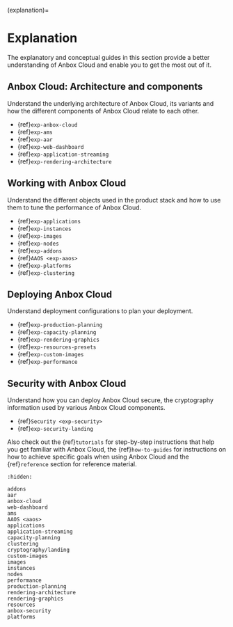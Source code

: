 (explanation)=
# Explanation

The explanatory and conceptual guides in this section provide a better understanding of Anbox Cloud and enable you to get the most out of it.

## Anbox Cloud: Architecture and components

Understand the underlying architecture of Anbox Cloud, its variants and how the different components of Anbox Cloud relate to each other.

* {ref}`exp-anbox-cloud`
* {ref}`exp-ams`
* {ref}`exp-aar`
* {ref}`exp-web-dashboard`
* {ref}`exp-application-streaming`
* {ref}`exp-rendering-architecture`

## Working with Anbox Cloud

Understand the different objects used in the product stack and how to use them to tune the performance of Anbox Cloud.

* {ref}`exp-applications`
* {ref}`exp-instances`
* {ref}`exp-images`
* {ref}`exp-nodes`
* {ref}`exp-addons`
* {ref}`AAOS <exp-aaos>`
* {ref}`exp-platforms`
* {ref}`exp-clustering`

## Deploying Anbox Cloud

Understand deployment configurations to plan your deployment.

* {ref}`exp-production-planning`
* {ref}`exp-capacity-planning`
* {ref}`exp-rendering-graphics`
* {ref}`exp-resources-presets`
* {ref}`exp-custom-images`
* {ref}`exp-performance`

## Security with Anbox Cloud

Understand how you can deploy Anbox Cloud secure, the cryptography information used by various Anbox Cloud components.

* {ref}`Security <exp-security>`
* {ref}`exp-security-landing`


Also check out the {ref}`tutorials` for step-by-step instructions that help you get familiar with Anbox Cloud, the {ref}`how-to-guides` for instructions on how to achieve specific goals when using Anbox Cloud and the {ref}`reference` section for reference material.

```{toctree}
:hidden:

addons
aar
anbox-cloud
web-dashboard
ams
AAOS <aaos>
applications
application-streaming
capacity-planning
clustering
cryptography/landing
custom-images
images
instances
nodes
performance
production-planning
rendering-architecture
rendering-graphics
resources
anbox-security
platforms
```

